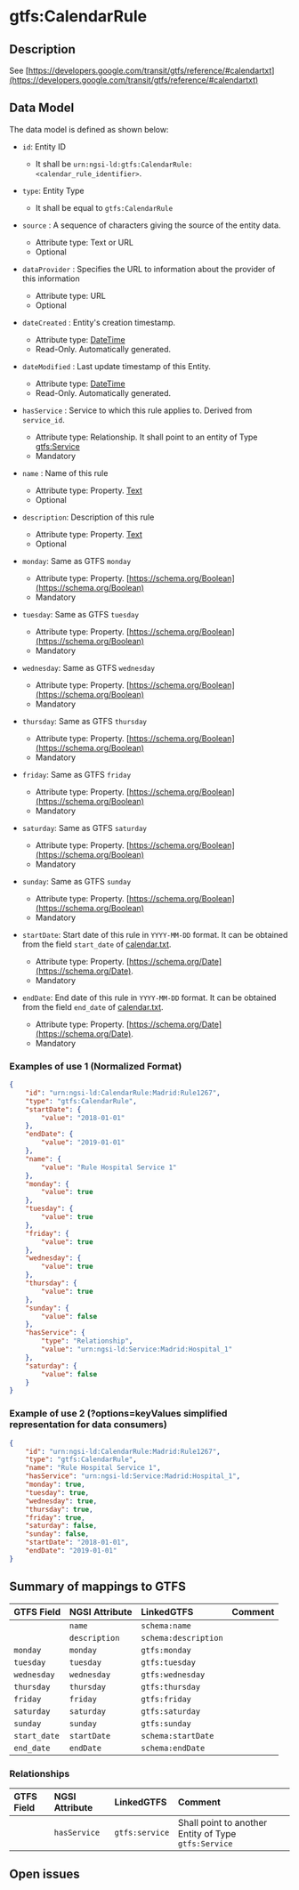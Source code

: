 # gtfs:CalendarRule

## Description

See
[https://developers.google.com/transit/gtfs/reference/#calendartxt](https://developers.google.com/transit/gtfs/reference/#calendartxt)

## Data Model

The data model is defined as shown below:

-   `id`: Entity ID

    -   It shall be `urn:ngsi-ld:gtfs:CalendarRule:<calendar_rule_identifier>`.

-   `type`: Entity Type

    -   It shall be equal to `gtfs:CalendarRule`

-   `source` : A sequence of characters giving the source of the entity data.

    -   Attribute type: Text or URL
    -   Optional

-   `dataProvider` : Specifies the URL to information about the provider of this
    information

    -   Attribute type: URL
    -   Optional

-   `dateCreated` : Entity's creation timestamp.

    -   Attribute type: [DateTime](https://schema.org/DateTime)
    -   Read-Only. Automatically generated.

-   `dateModified` : Last update timestamp of this Entity.

    -   Attribute type: [DateTime](https://schema.org/DateTime)
    -   Read-Only. Automatically generated.

-   `hasService` : Service to which this rule applies to. Derived from
    `service_id`.

    -   Attribute type: Relationship. It shall point to an entity of Type
        [gtfs:Service](../../Service/doc/spec.md)
    -   Mandatory

-   `name` : Name of this rule

    -   Attribute type: Property. [Text](https://schema.org/Text)
    -   Optional

-   `description`: Description of this rule

    -   Attribute type: Property. [Text](https://schema.org/Text)
    -   Optional

-   `monday`: Same as GTFS `monday`

    -   Attribute type: Property.
        [https://schema.org/Boolean](https://schema.org/Boolean)
    -   Mandatory

-   `tuesday`: Same as GTFS `tuesday`

    -   Attribute type: Property.
        [https://schema.org/Boolean](https://schema.org/Boolean)
    -   Mandatory

-   `wednesday`: Same as GTFS `wednesday`

    -   Attribute type: Property.
        [https://schema.org/Boolean](https://schema.org/Boolean)
    -   Mandatory

-   `thursday`: Same as GTFS `thursday`

    -   Attribute type: Property.
        [https://schema.org/Boolean](https://schema.org/Boolean)
    -   Mandatory

-   `friday`: Same as GTFS `friday`

    -   Attribute type: Property.
        [https://schema.org/Boolean](https://schema.org/Boolean)
    -   Mandatory

-   `saturday`: Same as GTFS `saturday`

    -   Attribute type: Property.
        [https://schema.org/Boolean](https://schema.org/Boolean)
    -   Mandatory

-   `sunday`: Same as GTFS `sunday`

    -   Attribute type: Property.
        [https://schema.org/Boolean](https://schema.org/Boolean)
    -   Mandatory

-   `startDate`: Start date of this rule in `YYYY-MM-DD` format. It can be
    obtained from the field `start_date` of
    [calendar.txt](https://developers.google.com/transit/gtfs/reference/#calendartxt).

    -   Attribute type: Property.
        [https://schema.org/Date](https://schema.org/Date).
    -   Mandatory

-   `endDate`: End date of this rule in `YYYY-MM-DD` format. It can be obtained
    from the field `end_date` of
    [calendar.txt](https://developers.google.com/transit/gtfs/reference/#calendartxt).
    -   Attribute type: Property.
        [https://schema.org/Date](https://schema.org/Date).
    -   Mandatory

### Examples of use 1 (Normalized Format)

```json
{
    "id": "urn:ngsi-ld:CalendarRule:Madrid:Rule1267",
    "type": "gtfs:CalendarRule",
    "startDate": {
        "value": "2018-01-01"
    },
    "endDate": {
        "value": "2019-01-01"
    },
    "name": {
        "value": "Rule Hospital Service 1"
    },
    "monday": {
        "value": true
    },
    "tuesday": {
        "value": true
    },
    "friday": {
        "value": true
    },
    "wednesday": {
        "value": true
    },
    "thursday": {
        "value": true
    },
    "sunday": {
        "value": false
    },
    "hasService": {
        "type": "Relationship",
        "value": "urn:ngsi-ld:Service:Madrid:Hospital_1"
    },
    "saturday": {
        "value": false
    }
}
```

### Example of use 2 (?options=keyValues simplified representation for data consumers)

```json
{
    "id": "urn:ngsi-ld:CalendarRule:Madrid:Rule1267",
    "type": "gtfs:CalendarRule",
    "name": "Rule Hospital Service 1",
    "hasService": "urn:ngsi-ld:Service:Madrid:Hospital_1",
    "monday": true,
    "tuesday": true,
    "wednesday": true,
    "thursday": true,
    "friday": true,
    "saturday": false,
    "sunday": false,
    "startDate": "2018-01-01",
    "endDate": "2019-01-01"
}
```

## Summary of mappings to GTFS

| GTFS Field   | NGSI Attribute | LinkedGTFS           | Comment |
| :----------- | :------------- | :------------------- | :------ |
|              | `name`         | `schema:name`        |         |
|              | `description`  | `schema:description` |         |
| `monday`     | `monday`       | `gtfs:monday`        |         |
| `tuesday`    | `tuesday`      | `gtfs:tuesday`       |         |
| `wednesday`  | `wednesday`    | `gtfs:wednesday`     |         |
| `thursday`   | `thursday`     | `gtfs:thursday`      |         |
| `friday`     | `friday`       | `gtfs:friday`        |         |
| `saturday`   | `saturday`     | `gtfs:saturday`      |         |
| `sunday`     | `sunday`       | `gtfs:sunday`        |         |
| `start_date` | `startDate`    | `schema:startDate`   |         |
| `end_date`   | `endDate`      | `schema:endDate`     |         |

### Relationships

| GTFS Field | NGSI Attribute | LinkedGTFS     | Comment                                              |
| :--------- | :------------- | :------------- | :--------------------------------------------------- |
|            | `hasService`   | `gtfs:service` | Shall point to another Entity of Type `gtfs:Service` |

## Open issues
